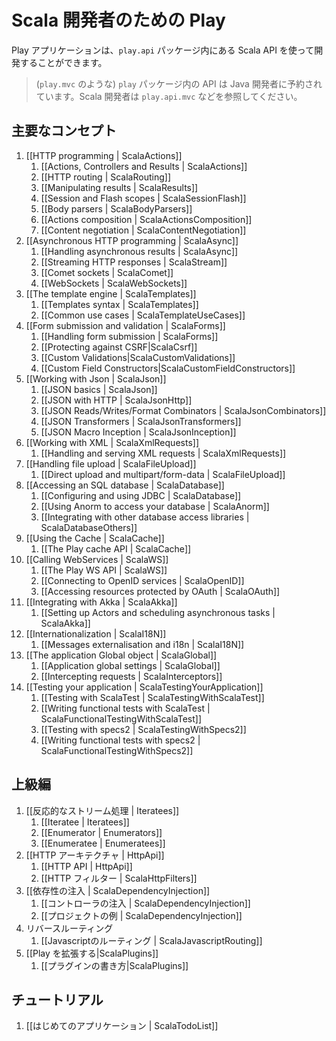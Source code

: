<!--
# Play for Scala developers
-->
# Scala 開発者のための Play

<!--
The Scala API for Play application developers is available in the `play.api` package. 
-->
Play アプリケーションは、`play.api` パッケージ内にある Scala API を使って開発することができます。

<!--
> The API available directly inside the `play` package (such as `play.mvc`) is reserved for Java developers. As a Scala developer, look at `play.api.mvc`.
-->
> (`play.mvc` のような) `play` パッケージ内の API は Java 開発者に予約されています。Scala 開発者は `play.api.mvc` などを参照してください。

<!--
## Main concepts
-->
## 主要なコンセプト

1. [[HTTP programming | ScalaActions]]
    1. [[Actions, Controllers and Results | ScalaActions]]
    1. [[HTTP routing | ScalaRouting]]
    1. [[Manipulating results | ScalaResults]]
    1. [[Session and Flash scopes | ScalaSessionFlash]]
    1. [[Body parsers | ScalaBodyParsers]]
    1. [[Actions composition | ScalaActionsComposition]]
    1. [[Content negotiation | ScalaContentNegotiation]]
1. [[Asynchronous HTTP programming | ScalaAsync]]
    1. [[Handling asynchronous results | ScalaAsync]]
    1. [[Streaming HTTP responses | ScalaStream]]
    1. [[Comet sockets | ScalaComet]]
    1. [[WebSockets | ScalaWebSockets]]
1. [[The template engine | ScalaTemplates]]
    1. [[Templates syntax | ScalaTemplates]]
    1. [[Common use cases | ScalaTemplateUseCases]]
1. [[Form submission and validation | ScalaForms]]
    1. [[Handling form submission | ScalaForms]]
    1. [[Protecting against CSRF|ScalaCsrf]]
    1. [[Custom Validations|ScalaCustomValidations]]
    1. [[Custom Field Constructors|ScalaCustomFieldConstructors]]
1. [[Working with Json | ScalaJson]]
    1. [[JSON basics | ScalaJson]]
    1. [[JSON with HTTP | ScalaJsonHttp]]
    1. [[JSON Reads/Writes/Format Combinators | ScalaJsonCombinators]]
    1. [[JSON Transformers | ScalaJsonTransformers]]
    1. [[JSON Macro Inception | ScalaJsonInception]]
1. [[Working with XML | ScalaXmlRequests]]
    1. [[Handling and serving XML requests | ScalaXmlRequests]]
1. [[Handling file upload | ScalaFileUpload]]
    1. [[Direct upload and multipart/form-data | ScalaFileUpload]]
1. [[Accessing an SQL database | ScalaDatabase]]
    1. [[Configuring and using JDBC | ScalaDatabase]]
    1. [[Using Anorm to access your database | ScalaAnorm]]
    1. [[Integrating with other database access libraries | ScalaDatabaseOthers]]
1. [[Using the Cache | ScalaCache]]
    1. [[The Play cache API | ScalaCache]]
1. [[Calling WebServices | ScalaWS]]
    1. [[The Play WS API  | ScalaWS]]
    1. [[Connecting to OpenID services | ScalaOpenID]]
    1. [[Accessing resources protected by OAuth | ScalaOAuth]]
1. [[Integrating with Akka | ScalaAkka]]
    1. [[Setting up Actors and scheduling asynchronous tasks | ScalaAkka]]
1. [[Internationalization | ScalaI18N]]
    1. [[Messages externalisation and i18n | ScalaI18N]]
1. [[The application Global object | ScalaGlobal]]
    1. [[Application global settings | ScalaGlobal]]
    1. [[Intercepting requests | ScalaInterceptors]]
1. [[Testing your application | ScalaTestingYourApplication]]
    1. [[Testing with ScalaTest | ScalaTestingWithScalaTest]]
    1. [[Writing functional tests with ScalaTest | ScalaFunctionalTestingWithScalaTest]]
    1. [[Testing with specs2 | ScalaTestingWithSpecs2]]
    1. [[Writing functional tests with specs2 | ScalaFunctionalTestingWithSpecs2]]
    
<!--
## Advanced topics
-->
## 上級編

<!--
1. [[Handling data streams reactively | Iteratees]]
    1. [[Iteratees | Iteratees]]
    1. [[Enumerators | Enumerators]]
    1. [[Enumeratees | Enumeratees]]
1. [[HTTP Architecture | HttpApi]]
    1. [[HTTP API | HttpApi]]
    1. [[HTTP Filters | ScalaHttpFilters]]
1. [[Dependency Injection | ScalaDependencyInjection]]
    1. [[Controller Injection | ScalaDependencyInjection]]
    1. [[Example Projects | ScalaDependencyInjection]]
1. [[Reverse routing | ScalaJavascriptRouting]]
    1. [[Javascript Routing | ScalaJavascriptRouting]]
1. [[Extending Play|ScalaPlugins]]
    1. [[Writing Plugins|ScalaPlugins]]
-->
1. [[反応的なストリーム処理 | Iteratees]]
    1. [[Iteratee | Iteratees]]
    1. [[Enumerator | Enumerators]]
    1. [[Enumeratee | Enumeratees]]
1. [[HTTP アーキテクチャ | HttpApi]]
    1. [[HTTP API | HttpApi]]
    1. [[HTTP フィルター | ScalaHttpFilters]]
1. [[依存性の注入 | ScalaDependencyInjection]]
    1. [[コントローラの注入 | ScalaDependencyInjection]]
    1. [[プロジェクトの例 | ScalaDependencyInjection]]
1. リバースルーティング
    1. [[Javascriptのルーティング | ScalaJavascriptRouting]]
1. [[Play を拡張する|ScalaPlugins]]
    1. [[プラグインの書き方|ScalaPlugins]]

<!--
## Tutorials
-->
## チュートリアル

<!--
1. [[Your first application | ScalaTodoList]]
-->
1. [[はじめてのアプリケーション | ScalaTodoList]]
